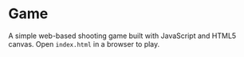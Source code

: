 # Game

A simple web-based shooting game built with JavaScript and HTML5 canvas. Open `index.html` in a browser to play.
